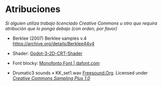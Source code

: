 # Atribuciones

*Si alguien utiliza trabajo licenciado Creative Commons u otro que requira atribución que lo ponga debajo (con orden, por favor)*

* Berklee (2007) Berklee samples v.4 https://archive.org/details/Berklee44v4

* Shader:  [Godot-3-2D-CRT-Shader](https://github.com/hiulit/Godot-3-2D-CRT-Shader)

* Font blocky: [Monofonto Font | dafont.com](https://www.dafont.com/monofonto.font?text=Google+Twitter+Instagram+Facebook+Vine+Store+Reddit+Music+AirDroid&psize=xs)

* Drumatic3 sounds » KK_set1.wav [Freesound.Org](https://freesound.org/people/opm/sounds/2085/). Licensed under [_Creative Commons Sampling Plus 1.0_](https://creativecommons.org/licenses/sampling+/1.0/)

